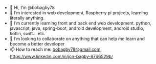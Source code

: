 - 👋 Hi, I’m @bobagby78
- 👀 I’m interested in web development, Raspberry pi projects, learning literally anything.
- 🌱 I’m currently learning front and back end web development. python, javascript, java, spring-boot, android development, android studio, kotlin, swift... etc.
- 💞️ I’m looking to collaborate on anything that can help me learn and become a better developer
- 📫 How to reach me: bobagby78@gmail.com, https://www.linkedin.com/in/jon-bagby-6766529b/

<!---
bobagby78/bobagby78 is a ✨ special ✨ repository because its `README.md` (this file) appears on your GitHub profile.
You can click the Preview link to take a look at your changes.
--->
